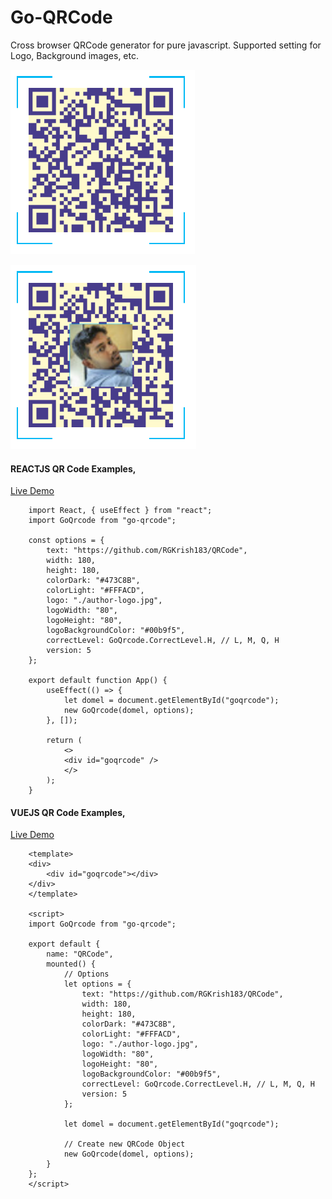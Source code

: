 # Go-QRCode

Cross browser QRCode generator for pure javascript. Supported setting for Logo, Background images, etc.

![Basic Preview](assets/qr-code-basic.png)

![Logo Preview](assets/qr-code-with-author-logo.png)

#### REACTJS QR Code Examples,

[Live Demo](https://codesandbox.io/embed/go-qrcode-reactjs-dme8g?fontsize=14&hidenavigation=1&theme=dark "ReactJs QR Code")

```
    import React, { useEffect } from "react";
    import GoQrcode from "go-qrcode";

    const options = {
        text: "https://github.com/RGKrish183/QRCode",
        width: 180,
        height: 180,
        colorDark: "#473C8B",
        colorLight: "#FFFACD",
        logo: "./author-logo.jpg",
        logoWidth: "80",
        logoHeight: "80",
        logoBackgroundColor: "#00b9f5",
        correctLevel: GoQrcode.CorrectLevel.H, // L, M, Q, H
        version: 5
    };

    export default function App() {
        useEffect(() => {
            let domel = document.getElementById("goqrcode");
            new GoQrcode(domel, options);
        }, []);

        return (
            <>
            <div id="goqrcode" />
            </>
        );
    }
```

#### VUEJS QR Code Examples,

[Live Demo](https://codesandbox.io/embed/go-qrcode-vuejs-gccre?fontsize=14&hidenavigation=1&theme=dark "VueJs QR Code")

```
    <template>
    <div>
        <div id="goqrcode"></div>
    </div>
    </template>

    <script>
    import GoQrcode from "go-qrcode";

    export default {
        name: "QRCode",
        mounted() {
            // Options
            let options = {
                text: "https://github.com/RGKrish183/QRCode",
                width: 180,
                height: 180,
                colorDark: "#473C8B",
                colorLight: "#FFFACD",
                logo: "./author-logo.jpg",
                logoWidth: "80",
                logoHeight: "80",
                logoBackgroundColor: "#00b9f5",
                correctLevel: GoQrcode.CorrectLevel.H, // L, M, Q, H
                version: 5
            };

            let domel = document.getElementById("goqrcode");

            // Create new QRCode Object
            new GoQrcode(domel, options);
        }
    };
    </script>
```
